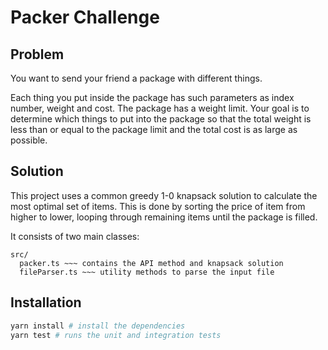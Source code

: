 # Packer Challenge

## Problem

You want to send your friend a package with different things.

Each thing you put inside the package has such parameters as index number, weight and cost. The package has a weight limit. Your goal is to determine which things to put into the package so that the total weight is less than or equal to the package limit and the total cost is as large as possible.

## Solution

This project uses a common greedy 1-0 knapsack solution to calculate the most optimal set of items. This is done by sorting the price of item from higher to lower, looping through remaining items until the package is filled.

It consists of two main classes:
```
src/
  packer.ts ~~~ contains the API method and knapsack solution
  fileParser.ts ~~~ utility methods to parse the input file
```

## Installation
```bash
yarn install # install the dependencies
yarn test # runs the unit and integration tests
```
